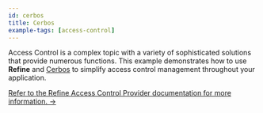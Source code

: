 ```yaml
---
id: cerbos
title: Cerbos
example-tags: [access-control]
---
```


Access Control is a complex topic with a variety of sophisticated solutions that provide numerous functions. This example demonstrates how to use **Refine** and [Cerbos](https://cerbos.dev/) to simplify access control management throughout your application.

[Refer to the Refine Access Control Provider documentation for more information. →](/docs/core/providers/access-control-provider)

<CodeSandboxExample path="access-control-cerbos" />
